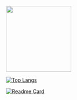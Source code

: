 <img height="180em" src="https://github-readme-stats.vercel.app/api?username=GiorgosL&show_icons=true&show_icons=true&theme=radical&hide_border=true&&count_private=true&include_all_commits=true" />

[![Top Langs](https://github-readme-stats.vercel.app/api/top-langs/?username=GiorgosL&theme=radical)](https://github.com/GiorgosL/github-readme-stats)


[![Readme Card](https://github-readme-stats.vercel.app/api/pin/?username=GiorgosL&repo=github-readme-stats)](https://github.com/GiorgosL/github-readme-stats)
